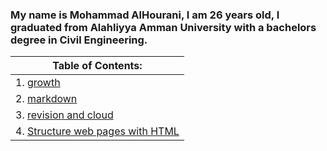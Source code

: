 ### My name is Mohammad AlHourani, I am 26 years old, I graduated from Alahliyya Amman University with a bachelors degree in Civil Engineering.


  Table of Contents: |
----------------|
 1. [growth](growth)|
 2. [markdown](markdown)|
 3. [revision and cloud](RaC)|
 4. [Structure web pages with HTML](read03)|

